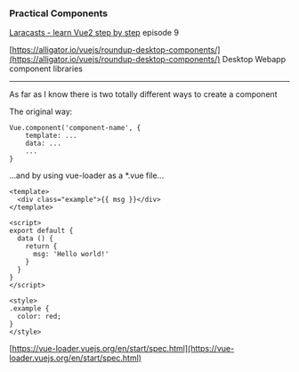 ### Practical Components

[Laracasts - learn Vue2 step by step](https://laracasts.com/series/learn-vue-2-step-by-step/episodes/9?autoplay=true)    episode 9

[https://alligator.io/vuejs/roundup-desktop-components/](https://alligator.io/vuejs/roundup-desktop-components/)    Desktop Webapp component libraries

---

As far as I know there is two totally different ways to create a component

The original way:

```
Vue.component('component-name', {
    template: ...
    data: ...
    ...
}
```

...and by using vue-loader as a \*.vue file...

```
<template>
  <div class="example">{{ msg }}</div>
</template>

<script>
export default {
  data () {
    return {
      msg: 'Hello world!'
    }
  }
}
</script>

<style>
.example {
  color: red;
}
</style>
```







[https://vue-loader.vuejs.org/en/start/spec.html](https://vue-loader.vuejs.org/en/start/spec.html)

